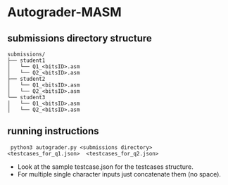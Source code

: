 # Autograder-MASM

## submissions directory structure

```
submissions/
├── student1
│   └── Q1_<bitsID>.asm
│   └── Q2_<bitsID>.asm
├── student2
│   └── Q1_<bitsID>.asm
│   └── Q2_<bitsID>.asm
└── student3
│   └── Q1_<bitsID>.asm
│   └── Q2_<bitsID>.asm
```

## running instructions 
 ``` python3 autograder.py <submissions directory>  <testcases_for_q1.json>  <testcases_for_q2.json>``` 

- Look at the sample testcase.json for the testcases structure.
- For multiple single character inputs just concatenate them (no space).

